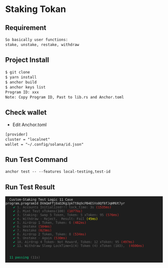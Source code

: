 # Staking Tokan
## Requirement
```
So basically user functions:
stake, unstake, restake, withdraw
```

## Project Install
```
$ git clone 
$ yarn install
$ anchor build
$ anchor keys list
Program ID: xxx
Note: Copy Program ID, Past to lib.rs and Anchor.toml
```

## Check wallet
- Edit Anchor.toml
```
[provider]
cluster = "localnet"
wallet = "~/.config/solana/id.json"
```

## Run Test Command
```
anchor test -- --features local-testing,test-id
```

## Run Test Result
![](https://github.com/bcmaster20/solana_web3_project/blob/main/03_solana_staking/StakingTestResult.png)
